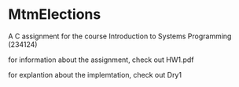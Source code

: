 # MtmElections
A C assignment for the course Introduction to Systems Programming (234124)

for information about the assignment, check out HW1.pdf

for explantion about the implemtation, check out Dry1
